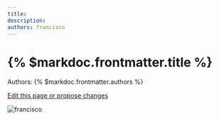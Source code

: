 ```yaml
---
title: 
description: 
authors: francisco
---
```


# {% $markdoc.frontmatter.title %}

Authors: {% $markdoc.frontmatter.authors %}

[Edit this page or propose changes](https://github.com/onefact/onefact.org/edit/main/pages/five-boro-bike-tour/francisco.md)

![francisco](/images/five-boro-bike-tour/francisco.jpg)
